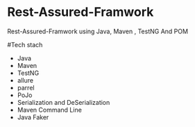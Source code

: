 # Rest-Assured-Framwork
  Rest-Assured-Framwork using Java, Maven , TestNG And POM 
  
  #Tech stach
  - Java
  - Maven
  - TestNG
  - allure
  - parrel 
  - PoJo
  - Serialization and  DeSerialization
  - Maven Command Line
  - Java Faker
